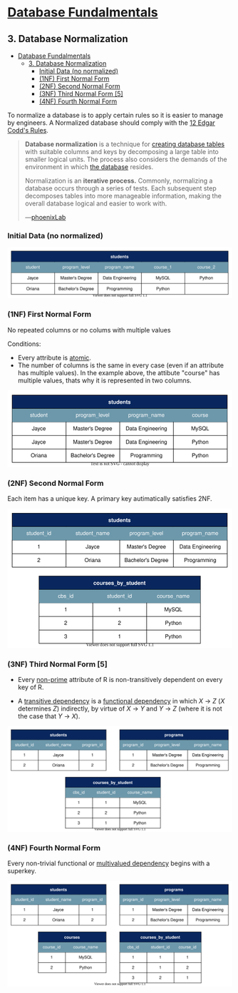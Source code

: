 # [Database Fundalmentals](../../README.md)
## 3. Database Normalization

- [Database Fundalmentals](#database-fundalmentals)
  - [3. Database Normalization](#3-database-normalization)
    - [Initial Data (no normalized)](#initial-data-no-normalized)
    - [(1NF) First Normal Form](#1nf-first-normal-form)
    - [(2NF) Second Normal Form](#2nf-second-normal-form)
    - [(3NF) Third Normal Form \[5\]](#3nf-third-normal-form-5)
    - [(4NF) Fourth Normal Form](#4nf-fourth-normal-form)


To normalize a database is to apply certain rules so it is easier to manage by engineers. A Normalized database should comply with the [12 Edgar Codd's Rules](https://en.wikipedia.org/wiki/Codd%27s_12_rules). 

> **Database normalization** is a technique for [creating database tables](https://phoenixnap.com/kb/how-to-create-a-table-in-mysql) with suitable columns and keys by decomposing a large table into smaller logical units. The process also considers the demands of the environment in which [the database](https://phoenixnap.com/kb/what-is-a-database) resides.
>
> Normalization is an **iterative process.** Commonly, normalizing a database occurs through a series of tests. Each subsequent step decomposes tables into more manageable information, making the overall database logical and easier to work with.
>
> —[phoenixLab](https://phoenixnap.com/kb/database-normalization)

### Initial Data (no normalized)

![datatypes](./images/initial_data.svg)

### (1NF) First Normal Form

No repeated columns or no colums with multiple values

Conditions:

- Every attribute is [atomic](#atomic_attribute).
- The number of columns is the same in every case (even if an attribute has multiple values). In the example above, the attibute "course" has multiple values, thats why it is represented in two columns.

![datatypes](./images/1nf.svg)

### (2NF) Second Normal Form

Each item has a unique key. A primary key autimatically satisfies 2NF.

![datatypes](./images/2nf.svg)

### (3NF) Third Normal Form [5]

- Every [non-prime](#non-prime_attribute) attribute of R is non-transitively dependent on every key of R.

- A [transitive dependency](https://en.wikipedia.org/wiki/Transitive_dependency) is a [functional dependency](https://en.wikipedia.org/wiki/Functional_dependency) in which _X_ → _Z_ (*X* determines _Z_) indirectly, by virtue of _X_ → _Y_ and _Y_ → _Z_ (where it is not the case that _Y_ → _X_).

![datatypes](./images/3nf.svg)

### (4NF) Fourth Normal Form

Every non-trivial functional or [multivalued dependency](https://en.wikipedia.org/wiki/Multivalued_dependency) begins with a superkey.

![datatypes](./images/4nf.svg)
